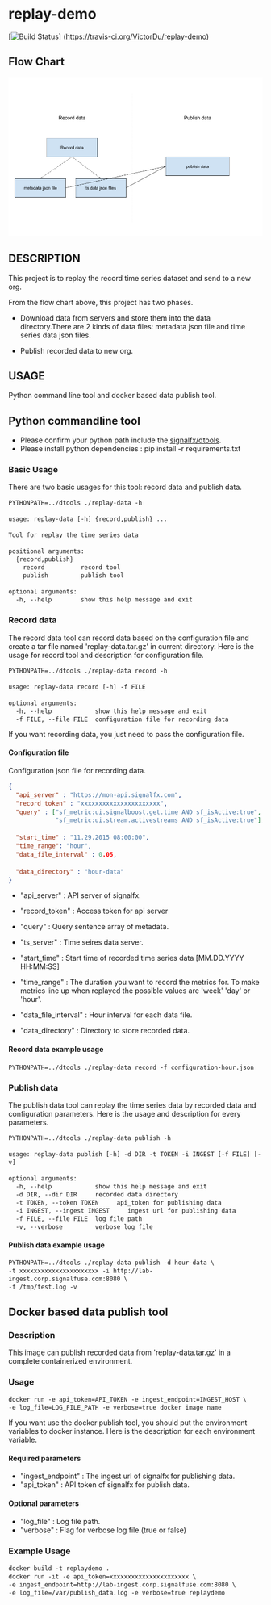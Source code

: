 # replay-demo #

[![Build Status](https://travis-ci.org/VictorDu/replay-demo.svg?branch=master)]
(<https://travis-ci.org/VictorDu/replay-demo>)

## Flow Chart ##

![alt tag](replay_demo_design.png)

## DESCRIPTION ##

This project is to replay the record time series dataset and send to a new org.

From the flow chart above, this project has two phases.

- Download data from servers and store them into the data directory.There are 2
 kinds of data files: metadata json file and time series data json files.

- Publish recorded data to new org.

## USAGE ##

Python command line tool and docker based data publish tool.

## Python commandline tool ##

- Please confirm your python path include the [signalfx/dtools](https://github.com/signalfx/dtools).
- Please install python dependencies : pip install -r requirements.txt

### Basic Usage ###

There are two basic usages for this tool: record data and publish data.

```
PYTHONPATH=../dtools ./replay-data -h

usage: replay-data [-h] {record,publish} ...

Tool for replay the time series data

positional arguments:
  {record,publish}
    record          record tool
    publish         publish tool

optional arguments:
  -h, --help        show this help message and exit
```

### Record data ###

The record data tool can record data based on the configuration file and create
a tar file named 'replay-data.tar.gz' in current directory.
Here is the usage for record tool and description for configuration file.

```
PYTHONPATH=../dtools ./replay-data record -h

usage: replay-data record [-h] -f FILE

optional arguments:
  -h, --help            show this help message and exit
  -f FILE, --file FILE  configuration file for recording data
```

If you want recording data, you just need to pass the configuration file.

#### Configuration file ####

Configuration json file for recording data.

```json
{
  "api_server" : "https://mon-api.signalfx.com",
  "record_token" : "xxxxxxxxxxxxxxxxxxxxxx",
  "query" : ["sf_metric:ui.signalboost.get.time AND sf_isActive:true",
             "sf_metric:ui.stream.activestreams AND sf_isActive:true"],

  "start_time" : "11.29.2015 08:00:00",
  "time_range": "hour",
  "data_file_interval" : 0.05,

  "data_directory" : "hour-data"
}
```

- "api_server" : API server of signalfx.
- "record_token" : Access token for api server
- "query" : Query sentence array of metadata.

- "ts_server" : Time seires data server.
- "start_time" : Start time of recorded time series data [MM.DD.YYYY HH:MM:SS]
- "time_range" : The duration you want to record the metrics for. To make
 metrics line up when replayed the possible values are 'week' 'day' or 'hour'.
- "data_file_interval" : Hour interval for each data file.

- "data_directory" : Directory to store recorded data.

#### Record data example usage ####

```
PYTHONPATH=../dtools ./replay-data record -f configuration-hour.json
```

### Publish data ###

The publish data tool can replay the time series data by recorded data and
 configuration parameters. Here is the usage and description for every
 parameters.

```
PYTHONPATH=../dtools ./replay-data publish -h

usage: replay-data publish [-h] -d DIR -t TOKEN -i INGEST [-f FILE] [-v]

optional arguments:
  -h, --help            show this help message and exit
  -d DIR, --dir DIR     recorded data directory
  -t TOKEN, --token TOKEN     api_token for publishing data
  -i INGEST, --ingest INGEST     ingest url for publishing data
  -f FILE, --file FILE  log file path
  -v, --verbose         verbose log file
```

#### Publish data example usage ####

```
PYTHONPATH=../dtools ./replay-data publish -d hour-data \
-t xxxxxxxxxxxxxxxxxxxxxx -i http://lab-ingest.corp.signalfuse.com:8080 \
-f /tmp/test.log -v
```

## Docker based data publish tool ##

### Description ###

This image can publish recorded data from 'replay-data.tar.gz' in a complete
 containerized environment.

### Usage ###

```
docker run -e api_token=API_TOKEN -e ingest_endpoint=INGEST_HOST \
-e log_file=LOG_FILE_PATH -e verbose=true docker image name
```

If you want use the docker publish tool, you should put the environment
variables to docker instance. Here is the description for each environment
variable.

#### Required parameters ####

- "ingest_endpoint" : The ingest url of signalfx for publishing data.
- "api_token" : API token of signalfx for publish data.

#### Optional parameters ####

- "log_file" : Log file path.
- "verbose" : Flag for verbose log file.(true or false)

### Example Usage ###

```
docker build -t replaydemo .
docker run -it -e api_token=xxxxxxxxxxxxxxxxxxxxxx \
-e ingest_endpoint=http://lab-ingest.corp.signalfuse.com:8080 \
-e log_file=/var/publish_data.log -e verbose=true replaydemo
```
